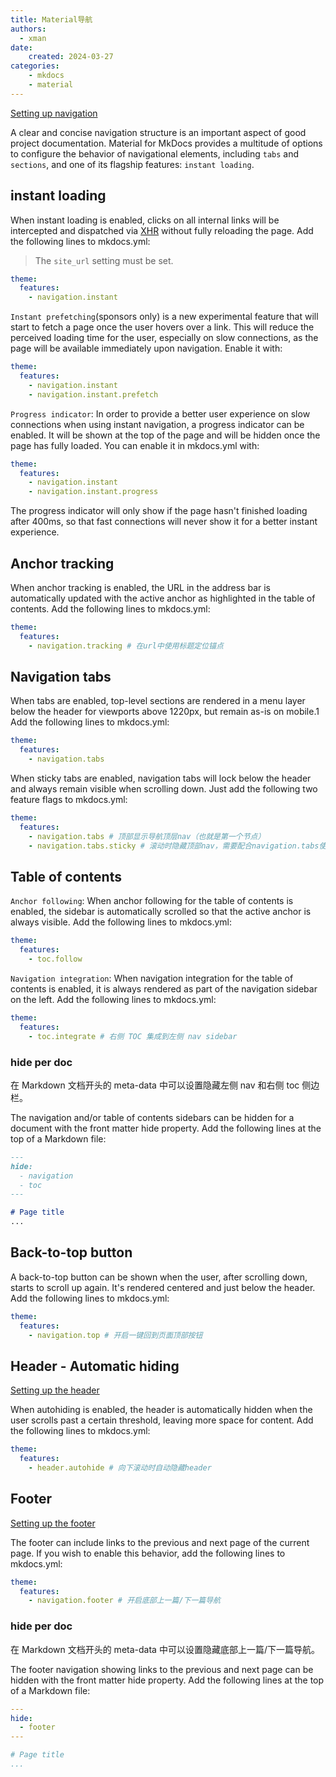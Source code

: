 ```yaml
---
title: Material导航
authors:
  - xman
date:
    created: 2024-03-27
categories:
    - mkdocs
    - material
---
```


[Setting up navigation](https://squidfunk.github.io/mkdocs-material/setup/setting-up-navigation/)

A clear and concise navigation structure is an important aspect of good project documentation. Material for MkDocs provides a multitude of options to configure the behavior of navigational elements, including `tabs` and `sections`, and one of its flagship features: `instant loading`.

<!-- more -->

## instant loading

When instant loading is enabled, clicks on all internal links will be intercepted and dispatched via [XHR](https://developer.mozilla.org/en-US/docs/Web/API/XMLHttpRequest) without fully reloading the page. Add the following lines to mkdocs.yml:

> The `site_url` setting must be set.

```YAML
theme:
  features:
    - navigation.instant
```

`Instant prefetching`(sponsors only) is a new experimental feature that will start to fetch a page once the user hovers over a link. This will reduce the perceived loading time for the user, especially on slow connections, as the page will be available immediately upon navigation. Enable it with:

```YAML
theme:
  features:
    - navigation.instant
    - navigation.instant.prefetch
```

`Progress indicator`: In order to provide a better user experience on slow connections when using instant navigation, a progress indicator can be enabled. It will be shown at the top of the page and will be hidden once the page has fully loaded. You can enable it in mkdocs.yml with:

```YAML
theme:
  features:
    - navigation.instant
    - navigation.instant.progress
```

The progress indicator will only show if the page hasn't finished loading after 400ms, so that fast connections will never show it for a better instant experience.

## Anchor tracking

When anchor tracking is enabled, the URL in the address bar is automatically updated with the active anchor as highlighted in the table of contents. Add the following lines to mkdocs.yml:

```YAML
theme:
  features:
    - navigation.tracking # 在url中使用标题定位锚点
```

## Navigation tabs

When tabs are enabled, top-level sections are rendered in a menu layer below the header for viewports above 1220px, but remain as-is on mobile.1 Add the following lines to mkdocs.yml:

```YAML
theme:
  features:
    - navigation.tabs
```

When sticky tabs are enabled, navigation tabs will lock below the header and always remain visible when scrolling down. Just add the following two feature flags to mkdocs.yml:

```YAML
theme:
  features:
    - navigation.tabs # 顶部显示导航顶层nav（也就是第一个节点）
    - navigation.tabs.sticky # 滚动时隐藏顶部nav，需要配合navigation.tabs使用
```

## Table of contents

`Anchor following`: When anchor following for the table of contents is enabled, the sidebar is automatically scrolled so that the active anchor is always visible. Add the following lines to mkdocs.yml:

```YAML
theme:
  features:
    - toc.follow
```

`Navigation integration`: When navigation integration for the table of contents is enabled, it is always rendered as part of the navigation sidebar on the left. Add the following lines to mkdocs.yml:

```YAML
theme:
  features:
    - toc.integrate # 右侧 TOC 集成到左侧 nav sidebar
```

### hide per doc

在 Markdown 文档开头的 meta-data 中可以设置隐藏左侧 nav 和右侧 toc 侧边栏。

The navigation and/or table of contents sidebars can be hidden for a document with the front matter hide property. Add the following lines at the top of a Markdown file:

```Markdown
---
hide:
  - navigation
  - toc
---

# Page title
...

```

## Back-to-top button

A back-to-top button can be shown when the user, after scrolling down, starts to scroll up again. It's rendered centered and just below the header. Add the following lines to mkdocs.yml:

```YAML
theme:
  features:
    - navigation.top # 开启一键回到页面顶部按钮
```

## Header - Automatic hiding

[Setting up the header](https://squidfunk.github.io/mkdocs-material/setup/setting-up-the-header/)

When autohiding is enabled, the header is automatically hidden when the user scrolls past a certain threshold, leaving more space for content. Add the following lines to mkdocs.yml:

```YAML
theme:
  features:
    - header.autohide # 向下滚动时自动隐藏header
```

## Footer

[Setting up the footer](https://squidfunk.github.io/mkdocs-material/setup/setting-up-the-footer/)

The footer can include links to the previous and next page of the current page. If you wish to enable this behavior, add the following lines to mkdocs.yml:

```YAML
theme:
  features:
    - navigation.footer # 开启底部上一篇/下一篇导航
```

### hide per doc

在 Markdown 文档开头的 meta-data 中可以设置隐藏底部上一篇/下一篇导航。

The footer navigation showing links to the previous and next page can be hidden with the front matter hide property. Add the following lines at the top of a Markdown file:

```YAML
---
hide:
  - footer
---

# Page title
...

```
